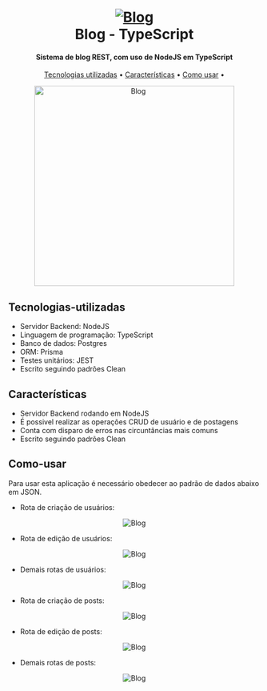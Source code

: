 <h1 align="center">
  <br>
  <a href="#"><img src="../resources/Screenshot_1.png" alt="Blog"></a>
  <br>
  Blog - TypeScript
  <br>
</h1>

<h4 align="center">Sistema de blog REST, com uso de NodeJS em TypeScript</h4>

<p align="center">
  <a href="#Tecnologias-utilizadas">Tecnologias utilizadas</a> •
  <a href="#Características">Características</a> •
  <a href="#Como-Usar">Como usar</a> •
</p>

<p align="center" >
    <img src="../resources/Screenshot_2.png" alt="Blog" width="400">
</p>

## Tecnologias-utilizadas
* Servidor Backend: NodeJS
* Linguagem de programação: TypeScript
* Banco de dados: Postgres
* ORM: Prisma
* Testes unitários: JEST
* Escrito seguindo padrões Clean
  
## Características

* Servidor Backend rodando em NodeJS
* É possivel realizar as operações CRUD de usuário e de postagens
* Conta com disparo de erros nas circuntâncias mais comuns
* Escrito seguindo padrões Clean
 
## Como-usar

Para usar esta aplicação é necessário obedecer ao padrão de dados abaixo em JSON.
* Rota de criação de usuários:
<p align="center" >
    <img src="../resources/Screenshot_3.png" alt="Blog">
</p>

* Rota de edição de usuários:
<p align="center" >
    <img src="../resources/Screenshot_4.png" alt="Blog">
</p>

* Demais rotas de usuários:
<p align="center" >
    <img src="../resources/Screenshot_5.png" alt="Blog">
</p>

* Rota de criação de posts:
<p align="center" >
    <img src="../resources/Screenshot_6.png" alt="Blog">
</p>

* Rota de edição de posts:
<p align="center" >
    <img src="../resources/Screenshot_7.png" alt="Blog">
</p>

* Demais rotas de posts:
<p align="center" >
    <img src="../resources/Screenshot_8.png" alt="Blog">
</p>
